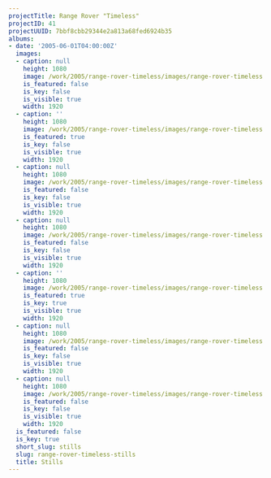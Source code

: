 ```yaml
---
projectTitle: Range Rover "Timeless"
projectID: 41
projectUUID: 7bbf8cbb29344e2a813a68fed6924b35
albums:
- date: '2005-06-01T04:00:00Z'
  images:
  - caption: null
    height: 1080
    image: /work/2005/range-rover-timeless/images/range-rover-timeless.01.jpg
    is_featured: false
    is_key: false
    is_visible: true
    width: 1920
  - caption: ''
    height: 1080
    image: /work/2005/range-rover-timeless/images/range-rover-timeless.02.jpg
    is_featured: true
    is_key: false
    is_visible: true
    width: 1920
  - caption: null
    height: 1080
    image: /work/2005/range-rover-timeless/images/range-rover-timeless.03.jpg
    is_featured: false
    is_key: false
    is_visible: true
    width: 1920
  - caption: null
    height: 1080
    image: /work/2005/range-rover-timeless/images/range-rover-timeless.04.jpg
    is_featured: false
    is_key: false
    is_visible: true
    width: 1920
  - caption: ''
    height: 1080
    image: /work/2005/range-rover-timeless/images/range-rover-timeless.05.jpg
    is_featured: true
    is_key: true
    is_visible: true
    width: 1920
  - caption: null
    height: 1080
    image: /work/2005/range-rover-timeless/images/range-rover-timeless.06.jpg
    is_featured: false
    is_key: false
    is_visible: true
    width: 1920
  - caption: null
    height: 1080
    image: /work/2005/range-rover-timeless/images/range-rover-timeless.07.jpg
    is_featured: false
    is_key: false
    is_visible: true
    width: 1920
  is_featured: false
  is_key: true
  short_slug: stills
  slug: range-rover-timeless-stills
  title: Stills
---
```

